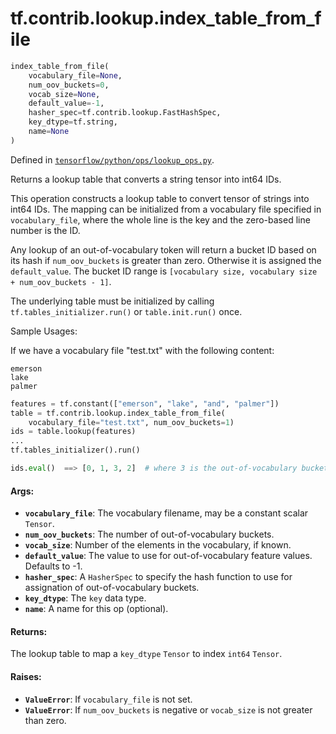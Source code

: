 <div itemscope itemtype="http://developers.google.com/ReferenceObject">
<meta itemprop="name" content="tf.contrib.lookup.index_table_from_file" />
</div>

# tf.contrib.lookup.index_table_from_file

``` python
index_table_from_file(
    vocabulary_file=None,
    num_oov_buckets=0,
    vocab_size=None,
    default_value=-1,
    hasher_spec=tf.contrib.lookup.FastHashSpec,
    key_dtype=tf.string,
    name=None
)
```



Defined in [`tensorflow/python/ops/lookup_ops.py`](https://www.tensorflow.org/code/tensorflow/python/ops/lookup_ops.py).

Returns a lookup table that converts a string tensor into int64 IDs.

This operation constructs a lookup table to convert tensor of strings into
int64 IDs. The mapping can be initialized from a vocabulary file specified in
`vocabulary_file`, where the whole line is the key and the zero-based line
number is the ID.

Any lookup of an out-of-vocabulary token will return a bucket ID based on its
hash if `num_oov_buckets` is greater than zero. Otherwise it is assigned the
`default_value`.
The bucket ID range is
`[vocabulary size, vocabulary size + num_oov_buckets - 1]`.

The underlying table must be initialized by calling
`tf.tables_initializer.run()` or `table.init.run()` once.

Sample Usages:

If we have a vocabulary file "test.txt" with the following content:

```
emerson
lake
palmer
```

```python
features = tf.constant(["emerson", "lake", "and", "palmer"])
table = tf.contrib.lookup.index_table_from_file(
    vocabulary_file="test.txt", num_oov_buckets=1)
ids = table.lookup(features)
...
tf.tables_initializer().run()

ids.eval()  ==> [0, 1, 3, 2]  # where 3 is the out-of-vocabulary bucket
```

#### Args:

* <b>`vocabulary_file`</b>: The vocabulary filename, may be a constant scalar `Tensor`.
* <b>`num_oov_buckets`</b>: The number of out-of-vocabulary buckets.
* <b>`vocab_size`</b>: Number of the elements in the vocabulary, if known.
* <b>`default_value`</b>: The value to use for out-of-vocabulary feature values.
    Defaults to -1.
* <b>`hasher_spec`</b>: A `HasherSpec` to specify the hash function to use for
    assignation of out-of-vocabulary buckets.
* <b>`key_dtype`</b>: The `key` data type.
* <b>`name`</b>: A name for this op (optional).


#### Returns:

  The lookup table to map a `key_dtype` `Tensor` to index `int64` `Tensor`.


#### Raises:

* <b>`ValueError`</b>: If `vocabulary_file` is not set.
* <b>`ValueError`</b>: If `num_oov_buckets` is negative or `vocab_size` is not greater
    than zero.